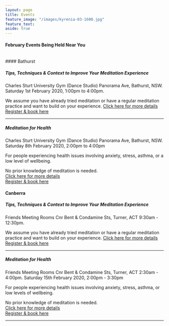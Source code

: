```yaml
---
layout: page
title: Events
feature_image: "/images/kyrenia-03-1600.jpg"
feature_text: 
aside: true 
---
```


#### February Events Being Held Near You
<br>
#### Bathurst

##### Tips, Techniques & Context to Improve Your Meditation Experience
Charles Sturt University Gym (Dance Studio) Panorama Ave, Bathurst, NSW.
Saturday 1st February 2020, 1:00pm to 4:00pm.

We assume you have already tried meditation or have a regular meditation practice and want to build on your experience.
[Click here for more details](/courses) <br>
[Register & book here](https://www.eventbrite.com/e/69967605993x)

---

##### Meditation for Health
Charles Sturt University Gym (Dance Studio) Panorama Ave, Bathurst, NSW.
Saturday 8th February 2020, 2:00pm to 4:00pm

For people experiencing health issues involving anxiety, stress, asthma, or a low level of wellbeing. 

No prior knowledge of meditation is needed.  
[Click here for more details](/courses) <br>
[Register & book here](https://www.eventbrite.com/e/77062615357)
<br>
#### Canberra

##### Tips, Techniques & Context to Improve Your Meditation Experience
Friends Meeting Rooms Cnr Bent & Condamine Sts, Turner, ACT 9:30am - 12:30pm.

We assume you have already tried meditation or have a regular meditation practice and want to build on your experience.
[Click here for more details](/courses) <br>
[Register & book here](https://www.eventbrite.com.au/e/tips-techniques-context-to-improve-your-meditation-experience-tickets-84220583031)

---

##### Meditation for Health
Friends Meeting Rooms Cnr Bent & Condamine Sts, Turner, ACT 2:30am - 4:00pm.
Saturday 15th February 2020, 2:00pm - 3:30pm

For people experiencing health issues involving anxiety, stress, asthma, or  low levels of wellbeing. 

No prior knowledge of meditation is needed.  
[Click here for more details](/courses) <br>
[Register & book here](https://www.eventbrite.com.au/e/meditation-for-health-tickets-84221279113)

---





 